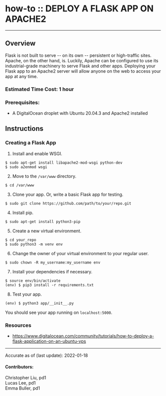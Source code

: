 # how-to :: DEPLOY A FLASK APP ON APACHE2
---
## Overview
Flask is not built to serve -- on its own -- persistent or high-traffic sites. Apache, on the other hand, is. Luckily, Apache can be configured to use its industrial-grade machinery to serve Flask and other apps. Deploying your Flask app to an Apache2 server will allow anyone on the web to access your app at any time. 

### Estimated Time Cost: 1 hour

### Prerequisites:

- A DigitalOcean droplet with Ubuntu 20.04.3 and Apache2 installed

## Instructions

### Creating a Flask App
1. Install and enable WSGI.
```
$ sudo apt-get install libapache2-mod-wsgi python-dev
$ sudo a2enmod wsgi
```
2. Move to the `/var/www` directory.
```
$ cd /var/www
```
3. Clone your app. Or, write a basic Flask app for testing.
```
$ sudo git clone https://github.com/path/to/your/repo.git
```
4. Install pip.
```
$ sudo apt-get install python3-pip
```
5. Create a new virtual environment.
```
$ cd your_repo
$ sudo python3 -m venv env
```
6. Change the owner of your virtual environment to your regular user.
```
$ sudo chown -R my_username:my_username env
```
7. Install your dependencies if necessary.
```
$ source env/bin/activate
(env) $ pip3 install -r requirements.txt
```
8. Test your app.
```
(env) $ python3 app/__init__.py
```
You should see your app running on `localhost:5000`.


### Resources
* https://www.digitalocean.com/community/tutorials/how-to-deploy-a-flask-application-on-an-ubuntu-vps

---

Accurate as of (last update): 2022-01-18

#### Contributors:  
Christopher Liu, pd1  
Lucas Lee, pd1  
Emma Buller, pd1  
